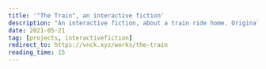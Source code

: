 ```yaml
---
title: '"The Train", an interactive fiction'
description: "An interactive fiction, about a train ride home. Originally published in 2017."
date: 2021-05-21
tag: [projects, interactivefiction]
redirect_to: https://vnck.xyz/works/the-train
reading_time: 15
---
```


